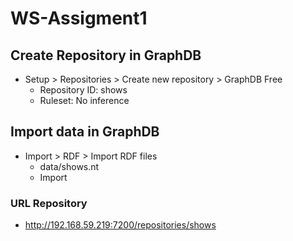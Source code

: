 # WS-Assigment1

## Create Repository in GraphDB
* Setup > Repositories > Create new repository > GraphDB Free
    - Repository ID: shows
    - Ruleset: No inference

## Import data in GraphDB
* Import > RDF > Import RDF files
    - data/shows.nt
    - Import

### URL Repository
* http://192.168.59.219:7200/repositories/shows
